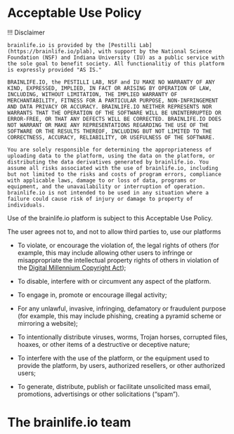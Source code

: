 # Acceptable Use Policy

!!! Disclaimer

    brainlife.io is provided by the [Pestilli Lab](https://brainlife.io/plab), with support by the National Science Foundation (NSF) and Indiana University (IU) as a public service with the sole goal to benefit society. All functionalitiy of this platform is expressly provided "AS IS." 
    
    BRAINLIFE.IO, the PESTILLI LAB, NSF and IU MAKE NO WARRANTY OF ANY KIND, EXPRESSED, IMPLIED, IN FACT OR ARISING BY OPERATION OF LAW, INCLUDING, WITHOUT LIMITATION, THE IMPLIED WARRANTY OF MERCHANTABILITY, FITNESS FOR A PARTICULAR PURPOSE, NON-INFRINGEMENT AND DATA PRIVACY OR ACCURACY. BRAINLIFE.IO NEITHER REPRESENTS NOR WARRANTS THAT THE OPERATION OF THE SOFTWARE WILL BE UNINTERRUPTED OR ERROR-FREE, OR THAT ANY DEFECTS WILL BE CORRECTED. BRAINLIFE.IO DOES NOT WARRANT OR MAKE ANY REPRESENTATIONS REGARDING THE USE OF THE SOFTWARE OR THE RESULTS THEREOF, INCLUDING BUT NOT LIMITED TO THE CORRECTNESS, ACCURACY, RELIABILITY, OR USEFULNESS OF THE SOFTWARE.

    You are solely responsible for determining the appropriateness of uploading data to the platform, using the data on the platform, or distributing the data derivatives generated by brainlife.io. You assume all risks associated with the use of brainlife.io, including but not limited to the risks and costs of program errors, compliance with applicable laws, damage to or loss of data, programs or equipment, and the unavailability or interruption of operation. brainlife.io is not intended to be used in any situation where a failure could cause risk of injury or damage to property of individuals. 

Use of the brainlife.io platform is subject to this Acceptable Use Policy.

The user agrees not to, and not to allow third parties to, use our platforms

* To violate, or encourage the violation of, the legal rights of others (for example, this may include allowing other users to infringe or misappropriate the intellectual property rights of others in violation of the [Digital Millennium Copyright Act](https://www.copyright.gov/legislation/dmca.pdf));

* To disable, interfere with or circumvent any aspect of the platform.

* To engage in, promote or encourage illegal activity;

* For any unlawful, invasive, infringing, defamatory or fraudulent purpose (for example, this may include phishing, creating a pyramid scheme or mirroring a website);

* To intentionally distribute viruses, worms, Trojan horses, corrupted files, hoaxes, or other items of a destructive or deceptive nature;

* To interfere with the use of the platform, or the equipment used to provide the platform, by users, authorized resellers, or other authorized users;

* To generate, distribute, publish or facilitate unsolicited mass email, promotions, advertisings or other solicitations (“spam”).

# The brainlife.io team
